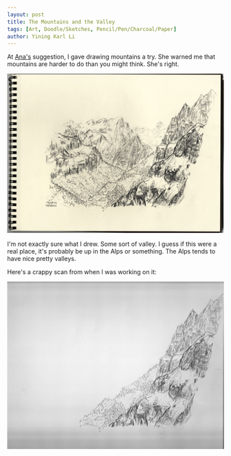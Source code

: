 ```yaml
---
layout: post
title: The Mountains and the Valley
tags: [Art, Doodle/Sketches, Pencil/Pen/Charcoal/Paper]
author: Yining Karl Li
---
```


At [Ana's](http://floatingdoor.blogspot.com/) suggestion, I gave drawing mountains a try. She warned me that mountains are harder to do than you might think. She's right.

[![](/content/images/2010/Feb/mountain.jpg)](/content/images/2010/Feb/mountain.jpg)

I'm not exactly sure what I drew. Some sort of valley. I guess if this were a real place, it's probably be up in the Alps or something. The Alps tends to have nice pretty valleys.

Here's a crappy scan from when I was working on it:

[![](/content/images/2010/Feb/mountainprogress1.jpg)](/content/images/2010/Feb/mountainprogress1.jpg)
